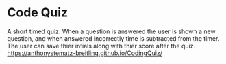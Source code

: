 # Code Quiz
A short timed quiz. When a question is answered the user is shown a new question, and when answered incorrectly time is subtracted from the timer. The user can save thier intials along with thier score after the quiz. 
https://anthonystematz-breitling.github.io/CodingQuiz/
